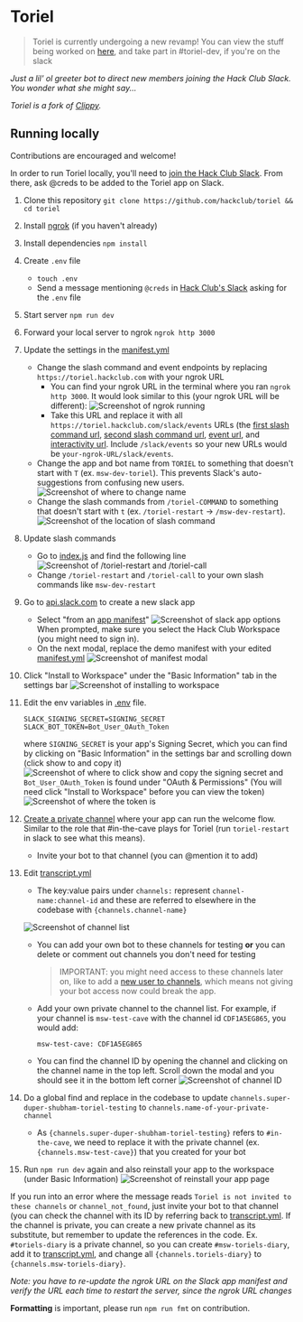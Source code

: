 # Toriel

> Toriel is currently undergoing a new revamp! You can view the stuff being worked on [here](https://docs.google.com/document/d/13AYCps0_hWMG6lolBcIg3xGiTOch2rk5uViSghfRzZE/edit?usp=sharing), and take part in #toriel-dev, if you're on the slack

_Just a lil' ol greeter bot to direct new members joining the Hack Club Slack. You wonder what she might say..._

_Toriel is a fork of [Clippy](https://github.com/hackclub/clippy)._

## Running locally

Contributions are encouraged and welcome!

In order to run Toriel locally, you'll need to [join the Hack Club Slack](https://hackclub.com/slack). From there, ask @creds to be added to the Toriel app on Slack.

1. Clone this repository
   `git clone https://github.com/hackclub/toriel && cd toriel`
2. Install [ngrok](https://dashboard.ngrok.com/get-started/setup) (if you haven't already)
3. Install dependencies
   `npm install`
4. Create `.env` file
   - `touch .env`
   - Send a message mentioning `@creds` in [Hack Club's Slack](https://hackclub.com/slack/) asking for the `.env` file
5. Start server
   `npm run dev`
6. Forward your local server to ngrok
   `ngrok http 3000`
7. Update the settings in the [manifest.yml](https://github.com/hackclub/toriel/blob/main/manifest.yml)
   - Change the slash command and event endpoints by replacing `https://toriel.hackclub.com` with your ngrok URL
     - You can find your ngrok URL in the terminal where you ran `ngrok http 3000`. It would look similar to this (your ngrok URL will be different):
       ![Screenshot of ngrok running](https://cloud-mt3q3pxrm-hack-club-bot.vercel.app/0ngrok.png)
     - Take this URL and replace it with all `https://toriel.hackclub.com/slack/events` URLs (the [first slash command url](https://github.com/hackclub/toriel/blob/922eb46862a472bc36d90a45cdb804741ff60d2e/manifest.yml#L14), [second slash command url](https://github.com/hackclub/toriel/blob/922eb46862a472bc36d90a45cdb804741ff60d2e/manifest.yml#L18), [event url](https://github.com/hackclub/toriel/blob/922eb46862a472bc36d90a45cdb804741ff60d2e/manifest.yml#L39), and [interactivity url](https://github.com/hackclub/toriel/blob/922eb46862a472bc36d90a45cdb804741ff60d2e/manifest.yml#L46). Include `/slack/events` so your new URLs would be `your-ngrok-URL/slack/events`.
   - Change the app and bot name from `TORIEL` to something that doesn't start with `T` (ex. `msw-dev-toriel`). This prevents Slack's auto-suggestions from confusing new users.
     ![Screenshot of where to change name](https://cloud-mrhdyhr0u-hack-club-bot.vercel.app/0name.png)
   - Change the slash commands from `/toriel-COMMAND` to something that doesn't start with `t` (ex. `/toriel-restart` -> `/msw-dev-restart`).
     ![Screenshot of the location of slash command](https://cloud-hmei7opsz-hack-club-bot.vercel.app/0slash.png)
8. Update slash commands
   - Go to [index.js](index.js) and find the following line
     ![Screenshot of /toriel-restart and /toriel-call](https://cloud-ceuonqm0d-hack-club-bot.vercel.app/0screenshot_2022-04-18_at_10.38.26_pm.png)
   - Change `/toriel-restart` and `/toriel-call` to your own slash commands like `msw-dev-restart`
9. Go to [api.slack.com](https://api.slack.com/apps?new_app=1) to create a new slack app
   - Select "from an [app manifest](https://api.slack.com/reference/manifests)"
     ![Screenshot of slack app options](https://cloud-kqknb2w6y-hack-club-bot.vercel.app/0screenshot_2022-04-18_at_6.15.25_pm.png)
     When prompted, make sure you select the Hack Club Workspace (you might need to sign in).
   - On the next modal, replace the demo manifest with your edited [manifest.yml](manifest.yml)
     ![Screenshot of manifest modal](https://user-images.githubusercontent.com/621904/164060319-e79851ac-f29b-463e-a32b-9bc5968ce8db.png)
10. Click "Install to Workspace" under the "Basic Information" tab in the settings bar
    ![Screenshot of installing to workspace](https://user-images.githubusercontent.com/621904/164061251-2f7fc9ef-3c07-482d-83f7-86f5798d77ad.png)
11. Edit the env variables in [.env](.env) file.
    ```
    SLACK_SIGNING_SECRET=SIGNING_SECRET
    SLACK_BOT_TOKEN=Bot_User_OAuth_Token
    ```
    where `SIGNING_SECRET` is your app's Signing Secret, which you can find by clicking on "Basic Information" in the settings bar and scrolling down (click show to and copy it)
    ![Screenshot of where to click show and copy the signing secret](https://cloud-j9zzknpea-hack-club-bot.vercel.app/0screenshot_2022-04-18_at_6.49.53_pm.png)
    and `Bot_User_OAuth_Token` is found under "OAuth & Permissions" (You will need click "Install to Workspace" before you can view the token)
    ![Screenshot of where the token is](https://cloud-twxncowk1-hack-club-bot.vercel.app/0screenshot_2022-04-18_at_7.00.44_pm.png)
12. [Create a private channel](https://slack.com/help/articles/201402297-Create-a-channel) where your app can run the welcome flow. Similar to the role that #in-the-cave plays for Toriel (run `toriel-restart` in slack to see what this means).
    - Invite your bot to that channel (you can @mention it to add)
13. Edit [transcript.yml](/util/transcript.yml)

    - The key:value pairs under `channels:` represent `channel-name:channel-id` and these are referred to elsewhere in the codebase with `{channels.channel-name}`

    ![Screenshot of channel list](https://cloud-5prq93r05-hack-club-bot.vercel.app/0screenshot_2022-04-18_at_9.12.10_pm.png)

    - You can add your own bot to these channels for testing **or** you can delete or comment out channels you don't need for testing

      > IMPORTANT: you might need access to these channels later on, like to add a [new user to channels](/util/invite-user.js), which means not giving your bot access now could break the app.

    - Add your own private channel to the channel list. For example, if your channel is `msw-test-cave` with the channel id `CDF1A5EG865`, you would add:
      ```
      msw-test-cave: CDF1A5EG865
      ```
    - You can find the channel ID by opening the channel and clicking on the channel name in the top left. Scroll down the modal and you should see it in the bottom left corner
      ![Screenshot of channel ID](https://user-images.githubusercontent.com/621904/164070484-d3d4f57a-546f-4d60-b800-7c052a3bcbcf.png)

14. Do a global find and replace in the codebase to update `channels.super-duper-shubham-toriel-testing` to `channels.name-of-your-private-channel`
    - As `{channels.super-duper-shubham-toriel-testing}` refers to `#in-the-cave`, we need to replace it with the private channel (ex. `{channels.msw-test-cave}`) that you created for your bot
15. Run `npm run dev` again and also reinstall your app to the workspace (under Basic Information)
    ![Screenshot of reinstall your app page](https://cloud-8uduk6deq-hack-club-bot.vercel.app/0screenshot_2022-04-18_at_9.38.48_pm.png)

If you run into an error where the message reads `Toriel is not invited to these channels` or `channel_not_found`, just invite your bot to that channel (you can check the channel with its ID by referring back to [transcript.yml](/util/transcript.yml). If the channel is private, you can create a new private channel as its substitute, but remember to update the references in the code. Ex. `#toriels-diary` is a private channel, so you can create `#msw-toriels-diary`, add it to [transcript.yml](/util/transcript.yml), and change all `{channels.toriels-diary}` to `{channels.msw-toriels-diary}`.

_Note: you have to re-update the ngrok URL on the Slack app manifest and verify the URL each time to restart the server, since the ngrok URL changes_

**Formatting** is important, please run `npm run fmt` on contribution.
